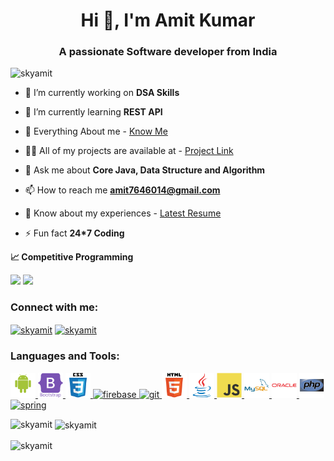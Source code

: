 <h1 align="center">Hi 👋, I'm Amit Kumar</h1>
<h3 align="center">A passionate Software developer from India</h3>

<p align="left"> <img src="https://komarev.com/ghpvc/?username=skyamit&label=Profile%20views&color=0e75b6&style=flat" alt="skyamit" /> </p>

- 🔭 I’m currently working on **DSA Skills**

- 🌱 I’m currently learning **REST API**

- 📄 Everything About me - <a href="https://skyamit.github.io/Amit-sResume/">Know Me</a>

- 👨‍💻 All of my projects are available at - <a href="https://github.com/skyamit?tab=repositories">Project Link</a>

- 💬 Ask me about **Core Java, Data Structure and Algorithm**

- 📫 How to reach me **amit7646014@gmail.com**

- 📄 Know about my experiences - <a href="https://drive.google.com/file/d/10QhR0LydlVKhEjf-f-ypsWrrSF5b3nAf/view">Latest Resume</a>

- ⚡ Fun fact **24*7 Coding**

<b>&#128200; Competitive Programming</b>
<p float="left">
<img height="273em" src="https://leetcard.jacoblin.cool/skyamit?theme=light&font=Karma&ext=contest" />
<img height="280em" src="https://raw.githubusercontent.com/skyamit/cf-stats/main/output/light_card.svg" />
</p>

<h3 align="left">Connect with me:</h3>
<p align="left">
<a href="https://linkedin.com/in/skyamit" target="blank"><img align="center" src="https://raw.githubusercontent.com/rahuldkjain/github-profile-readme-generator/master/src/images/icons/Social/linked-in-alt.svg" alt="skyamit" height="30" width="40" /></a>
<a href="https://www.leetcode.com/skyamit" target="blank"><img align="center" src="https://raw.githubusercontent.com/rahuldkjain/github-profile-readme-generator/master/src/images/icons/Social/leet-code.svg" alt="skyamit" height="30" width="40" /></a>
</p>

<h3 align="left">Languages and Tools:</h3>
<p align="left"> <a href="https://developer.android.com" target="_blank" rel="noreferrer"> <img src="https://raw.githubusercontent.com/devicons/devicon/master/icons/android/android-original-wordmark.svg" alt="android" width="40" height="40"/> </a> <a href="https://getbootstrap.com" target="_blank" rel="noreferrer"> <img src="https://raw.githubusercontent.com/devicons/devicon/master/icons/bootstrap/bootstrap-plain-wordmark.svg" alt="bootstrap" width="40" height="40"/> </a> <a href="https://www.w3schools.com/css/" target="_blank" rel="noreferrer"> <img src="https://raw.githubusercontent.com/devicons/devicon/master/icons/css3/css3-original-wordmark.svg" alt="css3" width="40" height="40"/> </a> <a href="https://firebase.google.com/" target="_blank" rel="noreferrer"> <img src="https://www.vectorlogo.zone/logos/firebase/firebase-icon.svg" alt="firebase" width="40" height="40"/> </a> <a href="https://git-scm.com/" target="_blank" rel="noreferrer"> <img src="https://www.vectorlogo.zone/logos/git-scm/git-scm-icon.svg" alt="git" width="40" height="40"/> </a> <a href="https://www.w3.org/html/" target="_blank" rel="noreferrer"> <img src="https://raw.githubusercontent.com/devicons/devicon/master/icons/html5/html5-original-wordmark.svg" alt="html5" width="40" height="40"/> </a> <a href="https://www.java.com" target="_blank" rel="noreferrer"> <img src="https://raw.githubusercontent.com/devicons/devicon/master/icons/java/java-original.svg" alt="java" width="40" height="40"/> </a> <a href="https://developer.mozilla.org/en-US/docs/Web/JavaScript" target="_blank" rel="noreferrer"> <img src="https://raw.githubusercontent.com/devicons/devicon/master/icons/javascript/javascript-original.svg" alt="javascript" width="40" height="40"/> </a> <a href="https://www.mysql.com/" target="_blank" rel="noreferrer"> <img src="https://raw.githubusercontent.com/devicons/devicon/master/icons/mysql/mysql-original-wordmark.svg" alt="mysql" width="40" height="40"/> </a> <a href="https://www.oracle.com/" target="_blank" rel="noreferrer"> <img src="https://raw.githubusercontent.com/devicons/devicon/master/icons/oracle/oracle-original.svg" alt="oracle" width="40" height="40"/> </a> <a href="https://www.php.net" target="_blank" rel="noreferrer"> <img src="https://raw.githubusercontent.com/devicons/devicon/master/icons/php/php-original.svg" alt="php" width="40" height="40"/> </a> <a href="https://spring.io/" target="_blank" rel="noreferrer"> <img src="https://www.vectorlogo.zone/logos/springio/springio-icon.svg" alt="spring" width="40" height="40"/> </a> </p>

<p><img align="left" src="https://github-readme-stats.vercel.app/api/top-langs?username=skyamit&show_icons=true&locale=en&layout=compact" alt="skyamit" /></p>

<p>&nbsp;<img align="center" src="https://github-readme-stats.vercel.app/api?username=skyamit&show_icons=true&locale=en" alt="skyamit" /></p>

<p><img align="center" src="https://github-readme-streak-stats.herokuapp.com/?user=skyamit&" alt="skyamit" /></p>
